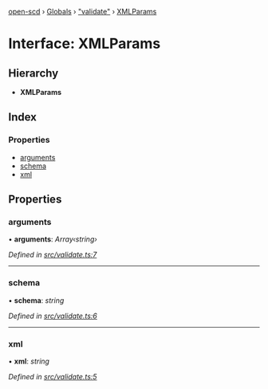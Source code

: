 [open-scd](../README.md) › [Globals](../globals.md) › ["validate"](../modules/_validate_.md) › [XMLParams](_validate_.xmlparams.md)

# Interface: XMLParams

## Hierarchy

* **XMLParams**

## Index

### Properties

* [arguments](_validate_.xmlparams.md#arguments)
* [schema](_validate_.xmlparams.md#schema)
* [xml](_validate_.xmlparams.md#xml)

## Properties

###  arguments

• **arguments**: *Array‹string›*

*Defined in [src/validate.ts:7](https://github.com/openscd/open-scd/blob/892d6d1/src/validate.ts#L7)*

___

###  schema

• **schema**: *string*

*Defined in [src/validate.ts:6](https://github.com/openscd/open-scd/blob/892d6d1/src/validate.ts#L6)*

___

###  xml

• **xml**: *string*

*Defined in [src/validate.ts:5](https://github.com/openscd/open-scd/blob/892d6d1/src/validate.ts#L5)*

